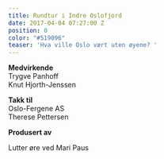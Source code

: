 ```yaml
---
title: Rundtur i Indre Oslofjord
date: 2017-04-04 07:27:00 Z
position: 0
color: "#519096"
teaser: 'Hva ville Oslo vært uten øyene? '
---
```


**Medvirkende**  
Trygve Panhoff  
Knut Hjorth-Jenssen 

**Takk til**  
Oslo-Fergene AS  
Therese Pettersen 

**Produsert av**  

Lutter øre ved Mari Paus